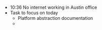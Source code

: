 - 10:36 No internet working in Austin office
- Task to focus on today
	- Platform abstraction documentation
	-